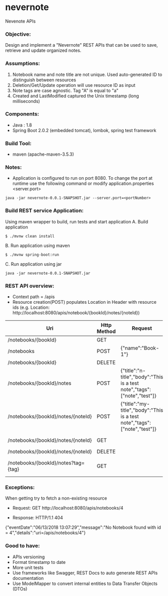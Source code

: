 # nevernote
Nevenote APIs

### Objective:
Design and implement a "Nevernote" REST APIs that can be used to save, retrieve and update organized notes.

### Assumptions:
1. Notebook name and note title are not unique. Used auto-generated ID to distinguish between resources
2. Deletion/Get/Update operation will use resource ID as input
3. Note tags are case agnostic. Tag "A" is equal to "a"
4. Created and LastModified captured the Unix timestamp (long milliseconds)

### Components:
- Java : 1.8
- Spring Boot 2.0.2 (embedded tomcat), lombok, spring test framework

### Build Tool:
- maven (apache-maven-3.5.3)

### Notes:
- Application is configured to run on port 8080. To change the port at runtime use the following command or modify application.properties <server.port>
```
java -jar nevernote-0.0.1-SNAPSHOT.jar --server.port=<portNumber>
```

### Build REST service Application:
Using maven wrapper to build, run tests and start application
A. Build application
```
$ ./mvnw clean install
```
B. Run application using maven
```
$ ./mvnw spring-boot:run
```
C. Run application using jar
```
java -jar nevernote-0.0.1-SNAPSHOT.jar
```

### REST API overview:
- Context path = /apis
- Resource creation(POST) populates Location in Header with resource ids (e.g. Location: http://localhost:8080/apis/notebook/{bookId}/notes/{noteId})

| Uri | Http Method | Request| Response| Description|
| --- | ----------- | ------ | ------- | ---------- |
| /notebooks/{bookId} | GET | | 200, {"id":1,"name":"Book-1","notes":[]}  | Get notebook by ID |                         
| /notebooks | POST | {"name":"Book-1"} | 201,{"id":1,"name":"Book-1","notes":[]}| Create a new notebook |
| /notebooks/{bookId} | DELETE |  | 204| Delete a notebook by ID |
| /notebooks/{bookId}/notes | POST |{"title":"n-title","body":"This is a test note","tags":["note","test"]}  | 201, {"id":3,"title":"n-title","body":"This is a test note","tags":["note","test"],"createDate":1528911968624,"lastModifiedDate":1528911968624}| Add a note to a certain notebook |
| /notebooks/{bookId}/notes/{noteId} | POST |{"title":"my-title","body":"This is a test note","tags":["note","test"]}  | 200, {"id":3,"title":"my-title","body":"This is a test note","tags":["note","test"],"createDate":1528911968624,"lastModifiedDate":1528911968900}| Update note by ID in a certain notebook|
| /notebooks/{bookId}/notes/{noteId} | GET |  | 200, {"title":"n-title","body":"This is a test note","tags":["note","test"]}  | 201, {"id":3,"title":"n-title","body":"This is a test note","tags":["note","test"],"createDate":1528911968624,"lastModifiedDate":1528911968624}| Get a note by ID in a certain notebook|
| /notebooks/{bookId}/notes/{noteId} | DELETE |  | 204| Delete a note by ID in a certain notebook |
| /notebooks/{bookId}/notes?tag={tag} | GET |  | 200, {"id":2,"name":"Book-1","notes":[{"id":3,"title":"n-title","body":"This is a test note","tags":["note","test"],"createdDate":1528911968624,"lastModifiedDate":1528911968624}]}| Filter notes in a certain notebook by given tag |

### Exceptions:
When getting try to fetch a non-existing resource 

- Request:
GET http://localhost:8080/apis/notebooks/4

- Response:
HTTP/1.1 404 

{"eventDate":"06/13/2018 13:07:29","message":"No Notebook found with id = 4","details":"uri=/apis/notebooks/4"}


### Good to have:
- APIs versioning
- Format timestamp to date
- More unit tests
- Use frameworks like Swagger, REST Docs to auto generate REST APIs documentation
- Use ModelMapper to convert internal entities to Data Transfer Objects (DTOs)
